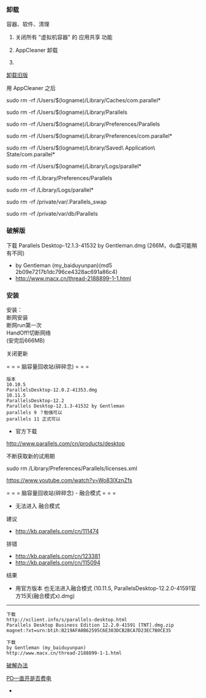 
### 卸载

容器、软件、清理

1. 关闭所有 "虚拟机容器" 的 应用共享 功能

2. AppCleaner 卸载

3.
[卸载旧版](http://www.macappstore.net/tips/parallels-desktop-uninstall/)

用 AppCleaner 之后

sudo rm -rf /Users/$(logname)/Library/Caches/com.parallel*

sudo rm -rf /Users/$(logname)/Library/Parallels

sudo rm -rf /Users/$(logname)/Library/Preferences/Parallels

sudo rm -rf /Users/$(logname)/Library/Preferences/com.parallel*

sudo rm -rf /Users/$(logname)/Library/Saved\ Application\ State/com.parallel*

sudo rm -rf /Users/$(logname)/Library/Logs/parallel*

sudo rm -rf /Library/Preferences/Parallels

sudo rm -rf /Library/Logs/parallel*

sudo rm -rf /private/var/.Parallels_swap

sudo rm -rf /private/var/db/Parallels

### 破解版

下载
Parallels Desktop-12.1.3-41532 by Gentleman.dmg (266M，du盘可能稍有不同)
- by Gentleman (my_baiduyunpan)(md5 2b09e7217b1dc796ce4328ac691a86c4)
- http://www.macx.cn/thread-2188899-1-1.html

### 安装

安装：<br>
断网安装<br>
断网run第一次<br>
HandOff!切断网络<br>
(安完后666MB)<br>

关闭更新

= = = 脑容量回收站(碎碎念) = = =

```
版本
10.10.5
ParallelsDesktop-12.0.2-41353.dmg
10.11.5
ParallelsDesktop-12.2
Parallels Desktop-12.1.3-41532 by Gentleman
parallels 9 ？勉强可以
parallels 11 正式可以

```

- 官方下载

http://www.parallels.com/cn/products/desktop

不断获取新的试用期

sudo rm /Library/Preferences/Parallels/licenses.xml

https://www.youtube.com/watch?v=Wo83lXznZfs

= = = 脑容量回收站(碎碎念) - 融合模式 = = =

- 无法进入 融合模式

建议
- http://kb.parallels.com/cn/111474

排错
- http://kb.parallels.com/cn/123381
- http://kb.parallels.com/cn/115094

结果
- 用官方版本 也无法进入融合模式 (10.11.5, ParallelsDesktop-12.2.0-41591官方15天(融合模式x).dmg)

<hr>



```
下载
http://xclient.info/s/parallels-desktop.html
Parallels Desktop Business Edition 12.2.0-41591 [TNT].dmg.zip
magnet:?xt=urn:btih:B219AFA0B62595C6E303DCB2BCA7D23EC7B0CE35

下载
by Gentleman (my_baiduyunpan)
http://www.macx.cn/thread-2188899-1-1.html

```

[破解办法](http://www.macappstore.net/parallels-desktop-12-po-jie)

[PD一直开是否费电](https://www.mobile01.com/topicdetail.php?f=481&t=4496415)


-
